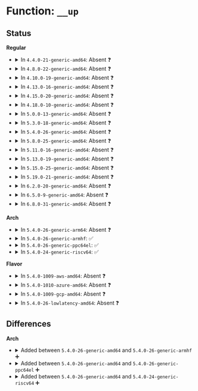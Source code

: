 # Function: <code>__up</code>

## Status
<b>Regular</b>
<ul>
<li>
<details>
<summary>In <code>4.4.0-21-generic-amd64</code>: Absent ❓</summary>

```json
{
  "name": "__up",
  "collision_type": "Unique Static",
  "inline_type": "No",
  "funcs": [
    {
      "addr": 18446744071587374336,
      "name": "__up",
      "external": false,
      "loc": "kernel/locking/semaphore.c:256",
      "file": "kernel/locking/semaphore.c",
      "inline": "not declared, not inlined",
      "caller_inline": [],
      "caller_func": [
        "kernel/locking/semaphore.c:up"
      ]
    }
  ],
  "symbols": [
    {
      "addr": 18446744071587374336,
      "name": "__up.isra.0",
      "section": ".text",
      "bind": "STB_LOCAL",
      "size": 65
    }
  ]
}
```
</details>
</li>
<li>
<details>
<summary>In <code>4.8.0-22-generic-amd64</code>: Absent ❓</summary>

```json
{
  "name": "__up",
  "collision_type": "Unique Static",
  "inline_type": "No",
  "funcs": [
    {
      "addr": 18446744071587875248,
      "name": "__up",
      "external": false,
      "loc": "kernel/locking/semaphore.c:256",
      "file": "kernel/locking/semaphore.c",
      "inline": "not declared, not inlined",
      "caller_inline": [],
      "caller_func": [
        "kernel/locking/semaphore.c:up"
      ]
    }
  ],
  "symbols": [
    {
      "addr": 18446744071587875248,
      "name": "__up.isra.0",
      "section": ".text",
      "bind": "STB_LOCAL",
      "size": 65
    }
  ]
}
```
</details>
</li>
<li>
<details>
<summary>In <code>4.10.0-19-generic-amd64</code>: Absent ❓</summary>

```json
{
  "name": "__up",
  "collision_type": "Unique Static",
  "inline_type": "No",
  "funcs": [
    {
      "addr": 18446744071588092064,
      "name": "__up",
      "external": false,
      "loc": "kernel/locking/semaphore.c:256",
      "file": "kernel/locking/semaphore.c",
      "inline": "not declared, not inlined",
      "caller_inline": [],
      "caller_func": [
        "kernel/locking/semaphore.c:up"
      ]
    }
  ],
  "symbols": [
    {
      "addr": 18446744071588092064,
      "name": "__up.isra.2",
      "section": ".text",
      "bind": "STB_LOCAL",
      "size": 65
    }
  ]
}
```
</details>
</li>
<li>
<details>
<summary>In <code>4.13.0-16-generic-amd64</code>: Absent ❓</summary>

```json
{
  "name": "__up",
  "collision_type": "Unique Static",
  "inline_type": "No",
  "funcs": [
    {
      "addr": 18446744071588317776,
      "name": "__up",
      "external": false,
      "loc": "kernel/locking/semaphore.c:256",
      "file": "kernel/locking/semaphore.c",
      "inline": "not declared, not inlined",
      "caller_inline": [],
      "caller_func": [
        "kernel/locking/semaphore.c:up"
      ]
    }
  ],
  "symbols": [
    {
      "addr": 18446744071588317776,
      "name": "__up.isra.2",
      "section": ".text",
      "bind": "STB_LOCAL",
      "size": 61
    }
  ]
}
```
</details>
</li>
<li>
<details>
<summary>In <code>4.15.0-20-generic-amd64</code>: Absent ❓</summary>

```json
{
  "name": "__up",
  "collision_type": "Unique Static",
  "inline_type": "No",
  "funcs": [
    {
      "addr": 18446744071588883184,
      "name": "__up",
      "external": false,
      "loc": "kernel/locking/semaphore.c:256",
      "file": "kernel/locking/semaphore.c",
      "inline": "not declared, not inlined",
      "caller_inline": [],
      "caller_func": [
        "kernel/locking/semaphore.c:up"
      ]
    }
  ],
  "symbols": [
    {
      "addr": 18446744071588883184,
      "name": "__up.isra.2",
      "section": ".text",
      "bind": "STB_LOCAL",
      "size": 61
    }
  ]
}
```
</details>
</li>
<li>
<details>
<summary>In <code>4.18.0-10-generic-amd64</code>: Absent ❓</summary>

```json
{
  "name": "__up",
  "collision_type": "Unique Static",
  "inline_type": "No",
  "funcs": [
    {
      "addr": 18446744071589261568,
      "name": "__up",
      "external": false,
      "loc": "kernel/locking/semaphore.c:256",
      "file": "kernel/locking/semaphore.c",
      "inline": "not declared, not inlined",
      "caller_inline": [],
      "caller_func": [
        "kernel/locking/semaphore.c:up"
      ]
    }
  ],
  "symbols": [
    {
      "addr": 18446744071589261568,
      "name": "__up.isra.4",
      "section": ".text",
      "bind": "STB_LOCAL",
      "size": 61
    }
  ]
}
```
</details>
</li>
<li>
<details>
<summary>In <code>5.0.0-13-generic-amd64</code>: Absent ❓</summary>

```json
{
  "name": "__up",
  "collision_type": "Unique Static",
  "inline_type": "No",
  "funcs": [
    {
      "addr": 18446744071589504064,
      "name": "__up",
      "external": false,
      "loc": "kernel/locking/semaphore.c:256",
      "file": "kernel/locking/semaphore.c",
      "inline": "not declared, not inlined",
      "caller_inline": [],
      "caller_func": [
        "kernel/locking/semaphore.c:up"
      ]
    }
  ],
  "symbols": [
    {
      "addr": 18446744071589504064,
      "name": "__up.isra.4",
      "section": ".text",
      "bind": "STB_LOCAL",
      "size": 61
    }
  ]
}
```
</details>
</li>
<li>
<details>
<summary>In <code>5.3.0-18-generic-amd64</code>: Absent ❓</summary>

```json
{
  "name": "__up",
  "collision_type": "Unique Static",
  "inline_type": "No",
  "funcs": [
    {
      "addr": 18446744071589964752,
      "name": "__up",
      "external": false,
      "loc": "kernel/locking/semaphore.c:255",
      "file": "kernel/locking/semaphore.c",
      "inline": "not declared, not inlined",
      "caller_inline": [],
      "caller_func": [
        "kernel/locking/semaphore.c:up"
      ]
    }
  ],
  "symbols": [
    {
      "addr": 18446744071589964752,
      "name": "__up.isra.0",
      "section": ".text",
      "bind": "STB_LOCAL",
      "size": 59
    }
  ]
}
```
</details>
</li>
<li>
<details>
<summary>In <code>5.4.0-26-generic-amd64</code>: Absent ❓</summary>

```json
{
  "name": "__up",
  "collision_type": "Unique Static",
  "inline_type": "No",
  "funcs": [
    {
      "addr": 18446744071590192416,
      "name": "__up",
      "external": false,
      "loc": "kernel/locking/semaphore.c:255",
      "file": "kernel/locking/semaphore.c",
      "inline": "not declared, not inlined",
      "caller_inline": [],
      "caller_func": [
        "kernel/locking/semaphore.c:up"
      ]
    }
  ],
  "symbols": [
    {
      "addr": 18446744071590192416,
      "name": "__up.isra.0",
      "section": ".text",
      "bind": "STB_LOCAL",
      "size": 59
    }
  ]
}
```
</details>
</li>
<li>
<details>
<summary>In <code>5.8.0-25-generic-amd64</code>: Absent ❓</summary>

```json
{
  "name": "__up",
  "collision_type": "Unique Static",
  "inline_type": "Selective",
  "funcs": [
    {
      "addr": 18446744071591208592,
      "name": "__up",
      "external": false,
      "loc": "kernel/locking/semaphore.c:255",
      "file": "kernel/locking/semaphore.c",
      "inline": "not declared, inlined",
      "caller_inline": [],
      "caller_func": [
        "kernel/locking/semaphore.c:up"
      ]
    }
  ],
  "symbols": [
    {
      "addr": 18446744071591208592,
      "name": "__up.isra.0",
      "section": ".text",
      "bind": "STB_LOCAL",
      "size": 59
    }
  ]
}
```
</details>
</li>
<li>
<details>
<summary>In <code>5.11.0-16-generic-amd64</code>: Absent ❓</summary>

```json
{
  "name": "__up",
  "collision_type": "Unique Static",
  "inline_type": "Selective",
  "funcs": [
    {
      "addr": 18446744071591703552,
      "name": "__up",
      "external": false,
      "loc": "kernel/locking/semaphore.c:255",
      "file": "kernel/locking/semaphore.c",
      "inline": "not declared, inlined",
      "caller_inline": [],
      "caller_func": [
        "kernel/locking/semaphore.c:up"
      ]
    }
  ],
  "symbols": [
    {
      "addr": 18446744071591703552,
      "name": "__up.isra.0",
      "section": ".text",
      "bind": "STB_LOCAL",
      "size": 59
    }
  ]
}
```
</details>
</li>
<li>
<details>
<summary>In <code>5.13.0-19-generic-amd64</code>: Absent ❓</summary>

```json
{
  "name": "__up",
  "collision_type": "Unique Static",
  "inline_type": "Selective",
  "funcs": [
    {
      "addr": 18446744071591646272,
      "name": "__up",
      "external": false,
      "loc": "kernel/locking/semaphore.c:255",
      "file": "kernel/locking/semaphore.c",
      "inline": "not declared, inlined",
      "caller_inline": [],
      "caller_func": [
        "kernel/locking/semaphore.c:up"
      ]
    }
  ],
  "symbols": [
    {
      "addr": 18446744071591646272,
      "name": "__up.isra.0",
      "section": ".text",
      "bind": "STB_LOCAL",
      "size": 59
    }
  ]
}
```
</details>
</li>
<li>
<details>
<summary>In <code>5.15.0-25-generic-amd64</code>: Absent ❓</summary>

```json
{
  "name": "__up",
  "collision_type": "Unique Static",
  "inline_type": "Selective",
  "funcs": [
    {
      "addr": 18446744071592819776,
      "name": "__up",
      "external": false,
      "loc": "kernel/locking/semaphore.c:259",
      "file": "kernel/locking/semaphore.c",
      "inline": "not declared, inlined",
      "caller_inline": [],
      "caller_func": [
        "kernel/locking/semaphore.c:up"
      ]
    }
  ],
  "symbols": [
    {
      "addr": 18446744071592819776,
      "name": "__up.isra.0",
      "section": ".text",
      "bind": "STB_LOCAL",
      "size": 59
    }
  ]
}
```
</details>
</li>
<li>
<details>
<summary>In <code>5.19.0-21-generic-amd64</code>: Absent ❓</summary>

```json
{
  "name": "__up",
  "collision_type": "Unique Static",
  "inline_type": "Selective",
  "funcs": [
    {
      "addr": 18446744071594724448,
      "name": "__up",
      "external": false,
      "loc": "kernel/locking/semaphore.c:272",
      "file": "kernel/locking/semaphore.c",
      "inline": "not declared, inlined",
      "caller_inline": [],
      "caller_func": [
        "kernel/locking/semaphore.c:up"
      ]
    }
  ],
  "symbols": [
    {
      "addr": 18446744071594724448,
      "name": "__up.isra.0",
      "section": ".text",
      "bind": "STB_LOCAL",
      "size": 69
    }
  ]
}
```
</details>
</li>
<li>
<details>
<summary>In <code>6.2.0-20-generic-amd64</code>: Absent ❓</summary>

```json
{
  "name": "__up",
  "collision_type": "Unique Static",
  "inline_type": "Selective",
  "funcs": [
    {
      "addr": 18446744071596474976,
      "name": "__up",
      "external": false,
      "loc": "kernel/locking/semaphore.c:272",
      "file": "kernel/locking/semaphore.c",
      "inline": "not declared, inlined",
      "caller_inline": [],
      "caller_func": [
        "kernel/locking/semaphore.c:up"
      ]
    }
  ],
  "symbols": [
    {
      "addr": 18446744071596474976,
      "name": "__up.isra.0",
      "section": ".text",
      "bind": "STB_LOCAL",
      "size": 69
    }
  ]
}
```
</details>
</li>
<li>
<details>
<summary>In <code>6.5.0-9-generic-amd64</code>: Absent ❓</summary>

```json
{
  "name": "__up",
  "collision_type": "Unique Static",
  "inline_type": "Selective",
  "funcs": [
    {
      "addr": 18446744071597016560,
      "name": "__up",
      "external": false,
      "loc": "kernel/locking/semaphore.c:272",
      "file": "kernel/locking/semaphore.c",
      "inline": "not declared, inlined",
      "caller_inline": [],
      "caller_func": [
        "kernel/locking/semaphore.c:up"
      ]
    }
  ],
  "symbols": [
    {
      "addr": 18446744071597016560,
      "name": "__up.isra.0",
      "section": ".text",
      "bind": "STB_LOCAL",
      "size": 69
    }
  ]
}
```
</details>
</li>
<li>
<details>
<summary>In <code>6.8.0-31-generic-amd64</code>: Absent ❓</summary>

```json
{
  "name": "__up",
  "collision_type": "Unique Static",
  "inline_type": "Selective",
  "funcs": [
    {
      "addr": 18446744071597945904,
      "name": "__up",
      "external": false,
      "loc": "kernel/locking/semaphore.c:272",
      "file": "kernel/locking/semaphore.c",
      "inline": "not declared, inlined",
      "caller_inline": [],
      "caller_func": [
        "kernel/locking/semaphore.c:up"
      ]
    }
  ],
  "symbols": [
    {
      "addr": 18446744071597945904,
      "name": "__up.isra.0",
      "section": ".text",
      "bind": "STB_LOCAL",
      "size": 69
    }
  ]
}
```
</details>
</li>
</ul>
<b>Arch</b>
<ul>
<li>
<details>
<summary>In <code>5.4.0-26-generic-arm64</code>: Absent ❓</summary>

```json
{
  "name": "__up",
  "collision_type": "Unique Static",
  "inline_type": "No",
  "funcs": [
    {
      "addr": 18446603336503936768,
      "name": "__up",
      "external": false,
      "loc": "kernel/locking/semaphore.c:255",
      "file": "kernel/locking/semaphore.c",
      "inline": "not declared, not inlined",
      "caller_inline": [],
      "caller_func": [
        "kernel/locking/semaphore.c:up"
      ]
    }
  ],
  "symbols": [
    {
      "addr": 18446603336503936768,
      "name": "__up.isra.0",
      "section": ".text",
      "bind": "STB_LOCAL",
      "size": 84
    }
  ]
}
```
</details>
</li>
<li>
<details>
<summary>In <code>5.4.0-26-generic-armhf</code>: ✅</summary>

```c
void __up(struct semaphore * sem)
```

```json
{
  "name": "__up",
  "collision_type": "Unique Static",
  "inline_type": "No",
  "funcs": [
    {
      "addr": 3236547076,
      "name": "__up",
      "external": false,
      "loc": "kernel/locking/semaphore.c:255",
      "file": "kernel/locking/semaphore.c",
      "inline": "seen, unknown",
      "caller_inline": [],
      "caller_func": [
        "kernel/locking/semaphore.c:up"
      ]
    }
  ],
  "symbols": [
    {
      "addr": 3236547076,
      "name": "__up",
      "section": ".text",
      "bind": "STB_LOCAL",
      "size": 72
    }
  ]
}
```
</details>
</li>
<li>
<details>
<summary>In <code>5.4.0-26-generic-ppc64el</code>: ✅</summary>

```c
void __up(struct semaphore * sem)
```

```json
{
  "name": "__up",
  "collision_type": "Unique Static",
  "inline_type": "No",
  "funcs": [
    {
      "addr": 13835058055297789392,
      "name": "__up",
      "external": false,
      "loc": "kernel/locking/semaphore.c:255",
      "file": "kernel/locking/semaphore.c",
      "inline": "seen, unknown",
      "caller_inline": [],
      "caller_func": [
        "kernel/locking/semaphore.c:up"
      ]
    }
  ],
  "symbols": [
    {
      "addr": 13835058055297789392,
      "name": "__up",
      "section": ".text",
      "bind": "STB_LOCAL",
      "size": 132
    }
  ]
}
```
</details>
</li>
<li>
<details>
<summary>In <code>5.4.0-24-generic-riscv64</code>: ✅</summary>

```c
void __up(struct semaphore * sem)
```

```json
{
  "name": "__up",
  "collision_type": "Unique Static",
  "inline_type": "No",
  "funcs": [
    {
      "addr": 18446743936279803976,
      "name": "__up",
      "external": false,
      "loc": "kernel/locking/semaphore.c:255",
      "file": "kernel/locking/semaphore.c",
      "inline": "seen, unknown",
      "caller_inline": [],
      "caller_func": [
        "kernel/locking/semaphore.c:up"
      ]
    }
  ],
  "symbols": [
    {
      "addr": 18446743936279803976,
      "name": "__up",
      "section": ".text",
      "bind": "STB_LOCAL",
      "size": 70
    }
  ]
}
```
</details>
</li>
</ul>
<b>Flavor</b>
<ul>
<li>
<details>
<summary>In <code>5.4.0-1009-aws-amd64</code>: Absent ❓</summary>

```json
{
  "name": "__up",
  "collision_type": "Unique Static",
  "inline_type": "No",
  "funcs": [
    {
      "addr": 18446744071589794704,
      "name": "__up",
      "external": false,
      "loc": "kernel/locking/semaphore.c:255",
      "file": "kernel/locking/semaphore.c",
      "inline": "not declared, not inlined",
      "caller_inline": [],
      "caller_func": [
        "kernel/locking/semaphore.c:up"
      ]
    }
  ],
  "symbols": [
    {
      "addr": 18446744071589794704,
      "name": "__up.isra.0",
      "section": ".text",
      "bind": "STB_LOCAL",
      "size": 59
    }
  ]
}
```
</details>
</li>
<li>
<details>
<summary>In <code>5.4.0-1010-azure-amd64</code>: Absent ❓</summary>

```json
{
  "name": "__up",
  "collision_type": "Unique Static",
  "inline_type": "No",
  "funcs": [
    {
      "addr": 18446744071589517184,
      "name": "__up",
      "external": false,
      "loc": "kernel/locking/semaphore.c:255",
      "file": "kernel/locking/semaphore.c",
      "inline": "not declared, not inlined",
      "caller_inline": [],
      "caller_func": [
        "kernel/locking/semaphore.c:up"
      ]
    }
  ],
  "symbols": [
    {
      "addr": 18446744071589517184,
      "name": "__up.isra.0",
      "section": ".text",
      "bind": "STB_LOCAL",
      "size": 59
    }
  ]
}
```
</details>
</li>
<li>
<details>
<summary>In <code>5.4.0-1009-gcp-amd64</code>: Absent ❓</summary>

```json
{
  "name": "__up",
  "collision_type": "Unique Static",
  "inline_type": "No",
  "funcs": [
    {
      "addr": 18446744071590238112,
      "name": "__up",
      "external": false,
      "loc": "kernel/locking/semaphore.c:255",
      "file": "kernel/locking/semaphore.c",
      "inline": "not declared, not inlined",
      "caller_inline": [],
      "caller_func": [
        "kernel/locking/semaphore.c:up"
      ]
    }
  ],
  "symbols": [
    {
      "addr": 18446744071590238112,
      "name": "__up.isra.0",
      "section": ".text",
      "bind": "STB_LOCAL",
      "size": 59
    }
  ]
}
```
</details>
</li>
<li>
<details>
<summary>In <code>5.4.0-26-lowlatency-amd64</code>: Absent ❓</summary>

```json
{
  "name": "__up",
  "collision_type": "Unique Static",
  "inline_type": "No",
  "funcs": [
    {
      "addr": 18446744071590288512,
      "name": "__up",
      "external": false,
      "loc": "kernel/locking/semaphore.c:255",
      "file": "kernel/locking/semaphore.c",
      "inline": "not declared, not inlined",
      "caller_inline": [],
      "caller_func": [
        "kernel/locking/semaphore.c:up"
      ]
    }
  ],
  "symbols": [
    {
      "addr": 18446744071590288512,
      "name": "__up.isra.0",
      "section": ".text",
      "bind": "STB_LOCAL",
      "size": 59
    }
  ]
}
```
</details>
</li>
</ul>

## Differences
<b>Arch</b>
<ul>
<li>
<details>
<summary>Added between <code>5.4.0-26-generic-amd64</code> and <code>5.4.0-26-generic-armhf</code> ➕</summary>

```c
void __up(struct semaphore * sem)
```
</details>
</li>
<li>
<details>
<summary>Added between <code>5.4.0-26-generic-amd64</code> and <code>5.4.0-26-generic-ppc64el</code> ➕</summary>

```c
void __up(struct semaphore * sem)
```
</details>
</li>
<li>
<details>
<summary>Added between <code>5.4.0-26-generic-amd64</code> and <code>5.4.0-24-generic-riscv64</code> ➕</summary>

```c
void __up(struct semaphore * sem)
```
</details>
</li>
</ul>
